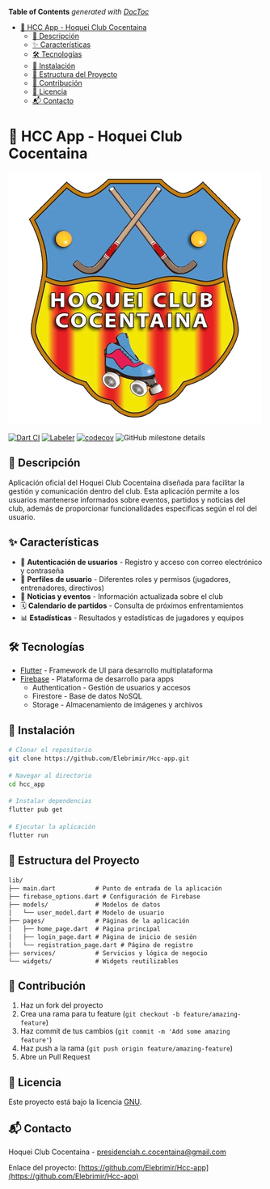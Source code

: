 <!-- START doctoc generated TOC please keep comment here to allow auto update -->
<!-- DON'T EDIT THIS SECTION, INSTEAD RE-RUN doctoc TO UPDATE -->
**Table of Contents**  *generated with [DocToc](https://github.com/thlorenz/doctoc)*

- [🏑 HCC App - Hoquei Club Cocentaina](#-hcc-app---hoquei-club-cocentaina)
  - [📱 Descripción](#-descripci%C3%B3n)
  - [✨ Características](#-caracter%C3%ADsticas)
  - [🛠️ Tecnologías](#-tecnolog%C3%ADas)
  - [🚀 Instalación](#-instalaci%C3%B3n)
  - [📁 Estructura del Proyecto](#-estructura-del-proyecto)
  - [🤝 Contribución](#-contribuci%C3%B3n)
  - [📄 Licencia](#-licencia)
  - [📬 Contacto](#-contacto)

<!-- END doctoc generated TOC please keep comment here to allow auto update -->

# 🏑 HCC App - Hoquei Club Cocentaina

![Logo](assets/images/logo_club.png)

[![Dart CI](https://github.com/Elebrimir/Hcc-app/actions/workflows/dart.yml/badge.svg)](https://github.com/Elebrimir/Hcc-app/actions/workflows/dart.yml)
[![Labeler](https://github.com/Elebrimir/Hcc-app/actions/workflows/label.yml/badge.svg)](https://github.com/Elebrimir/Hcc-app/actions/workflows/label.yml)
[![codecov](https://codecov.io/gh/Elebrimir/Hcc-app/graph/badge.svg?token=ZR5T8B8ZUI)](https://codecov.io/gh/Elebrimir/Hcc-app)
![GitHub milestone details](https://img.shields.io/github/milestones/progress-percent/elebrimir/hcc-app/1)


## 📱 Descripción

Aplicación oficial del Hoquei Club Cocentaina diseñada para facilitar la gestión y comunicación dentro del club. Esta aplicación permite a los usuarios mantenerse informados sobre eventos, partidos y noticias del club, además de proporcionar funcionalidades específicas según el rol del usuario.

## ✨ Características

- 🔐 **Autenticación de usuarios** - Registro y acceso con correo electrónico y contraseña
- 👤 **Perfiles de usuario** - Diferentes roles y permisos (jugadores, entrenadores, directivos)
- 📰 **Noticias y eventos** - Información actualizada sobre el club
- 🗓️ **Calendario de partidos** - Consulta de próximos enfrentamientos
- 📊 **Estadísticas** - Resultados y estadísticas de jugadores y equipos

## 🛠️ Tecnologías

- [Flutter](https://flutter.dev/) - Framework de UI para desarrollo multiplataforma
- [Firebase](https://firebase.google.com/) - Plataforma de desarrollo para apps
  - Authentication - Gestión de usuarios y accesos
  - Firestore - Base de datos NoSQL
  - Storage - Almacenamiento de imágenes y archivos

## 🚀 Instalación

```bash
# Clonar el repositorio
git clone https://github.com/Elebrimir/Hcc-app.git

# Navegar al directorio
cd hcc_app

# Instalar dependencias
flutter pub get

# Ejecutar la aplicación
flutter run
```

## 📁 Estructura del Proyecto

```
lib/
├── main.dart           # Punto de entrada de la aplicación
├── firebase_options.dart # Configuración de Firebase
├── models/             # Modelos de datos
│   └── user_model.dart # Modelo de usuario
├── pages/              # Páginas de la aplicación
│   ├── home_page.dart  # Página principal
│   ├── login_page.dart # Página de inicio de sesión
│   └── registration_page.dart # Página de registro
├── services/           # Servicios y lógica de negocio
└── widgets/            # Widgets reutilizables
```

## 🤝 Contribución

1. Haz un fork del proyecto
2. Crea una rama para tu feature (`git checkout -b feature/amazing-feature`)
3. Haz commit de tus cambios (`git commit -m 'Add some amazing feature'`)
4. Haz push a la rama (`git push origin feature/amazing-feature`)
5. Abre un Pull Request

## 📄 Licencia

Este proyecto está bajo la licencia [GNU](LICENSE).

## 📬 Contacto

Hoquei Club Cocentaina - [presidenciah.c.cocentaina@gmail.com](https://instagram.com/hoqueiclubcocentaina)

Enlace del proyecto: [https://github.com/Elebrimir/Hcc-app](https://github.com/Elebrimir/Hcc-app)
